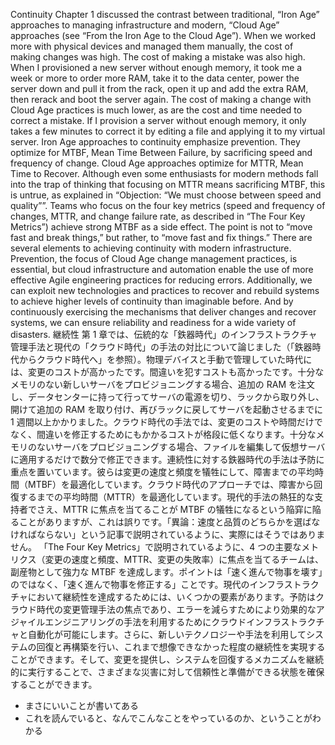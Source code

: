 Continuity Chapter 1 discussed the contrast between traditional, “Iron Age” approaches to managing infrastructure and modern, “Cloud Age” approaches (see “From the Iron Age to the Cloud Age”). When we worked more
with physical devices and managed them manually, the cost of making changes was high. The cost of making a mistake was also high. When I provisioned a new server without enough memory, it took me a week or more to order more RAM, take it to the data center, power the server down and pull it from the rack, open it up and add the extra RAM, then rerack and boot the server again. The cost of making a change with Cloud Age practices is much lower, as are the cost and time needed to correct a mistake. If I provision a server without enough memory, it only takes a few minutes to correct it by editing a file and applying it to my virtual server. Iron Age approaches to continuity emphasize prevention. They optimize for MTBF, Mean Time Between Failure, by sacrificing speed and frequency of change. Cloud Age approaches optimize for MTTR, Mean Time to Recover. Although even some enthusiasts for modern methods fall into the trap of thinking that focusing on MTTR means sacrificing MTBF, this is untrue, as explained in “Objection: “We must choose between speed and quality””. Teams who focus on the four key metrics (speed and frequency of changes, MTTR, and change failure rate, as described in “The Four Key Metrics”) achieve strong MTBF as a side effect. The point is not to “move fast and break things,” but rather, to “move fast and fix things.” There are several elements to achieving continuity with modern infrastructure. Prevention, the focus of Cloud Age change management practices, is essential, but cloud infrastructure and automation enable the use of more effective Agile engineering practices for reducing errors. Additionally, we can exploit new technologies and practices to recover and rebuild systems to achieve higher levels of continuity than imaginable before. And by continuously exercising the mechanisms that deliver changes and recover systems, we can ensure reliability and readiness for a wide variety of disasters.
継続性 第 1 章では、伝統的な「鉄器時代」のインフラストラクチャ管理手法と現代の「クラウド時代」の手法の対比について論じました（「鉄器時代からクラウド時代へ」を参照）。物理デバイスと手動で管理していた時代には、変更のコストが高かったです。間違いを犯すコストも高かったです。十分なメモリのない新しいサーバをプロビジョニングする場合、追加の RAM を注文し、データセンターに持って行ってサーバの電源を切り、ラックから取り外し、開けて追加の RAM を取り付け、再びラックに戻してサーバを起動させるまでに 1 週間以上かかりました。クラウド時代の手法では、変更のコストや時間だけでなく、間違いを修正するためにもかかるコストが格段に低くなります。十分なメモリのないサーバをプロビジョニングする場合、ファイルを編集して仮想サーバに適用するだけで数分で修正できます。連続性に対する鉄器時代の手法は予防に重点を置いています。彼らは変更の速度と頻度を犠牲にして、障害までの平均時間（MTBF）を最適化しています。クラウド時代のアプローチでは、障害から回復するまでの平均時間（MTTR）を最適化しています。現代的手法の熱狂的な支持者でさえ、MTTR に焦点を当てることが MTBF の犠牲になるという陥穽に陥ることがありますが、これは誤りです。「異論：速度と品質のどちらかを選ばなければならない」という記事で説明されているように、実際にはそうではありません。 「The Four Key Metrics」で説明されているように、4 つの主要なメトリクス（変更の速度と頻度、MTTR、変更の失敗率）に焦点を当てるチームは、副産物として強力な MTBF を達成します。ポイントは「速く進んで物事を壊す」のではなく、「速く進んで物事を修正する」ことです。現代のインフラストラクチャにおいて継続性を達成するためには、いくつかの要素があります。予防はクラウド時代の変更管理手法の焦点であり、エラーを減らすためにより効果的なアジャイルエンジニアリングの手法を利用するためにクラウドインフラストラクチャと自動化が可能にします。さらに、新しいテクノロジーや手法を利用してシステムの回復と再構築を行い、これまで想像できなかった程度の継続性を実現することができます。そして、変更を提供し、システムを回復するメカニズムを継続的に実行することで、さまざまな災害に対して信頼性と準備ができる状態を確保することができます。

- まさにいいことが書いてある
- これを読んでいると、なんでこんなことをやっているのか、ということがわかる

